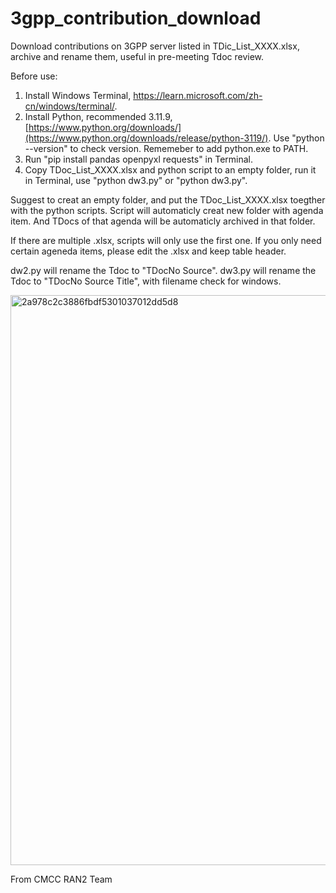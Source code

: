 # 3gpp_contribution_download

Download contributions on 3GPP server listed in TDic_List_XXXX.xlsx, archive and rename them, useful in pre-meeting Tdoc review.

Before use:
  1. Install Windows Terminal, https://learn.microsoft.com/zh-cn/windows/terminal/.
  2. Install Python, recommended 3.11.9, [https://www.python.org/downloads/](https://www.python.org/downloads/release/python-3119/). Use "python --version" to check version. Rememeber to add python.exe to PATH.
  3. Run "pip install pandas openpyxl requests" in Terminal.
  4. Copy TDoc_List_XXXX.xlsx and python script to an empty folder, run it in Terminal, use "python dw3.py" or "python dw3.py".

Suggest to creat an empty folder, and put the TDoc_List_XXXX.xlsx toegther with the python scripts. Script will automaticly creat new folder with agenda item. And TDocs of that agenda will be automaticly archived in that folder. 

If there are multiple .xlsx, scripts will only use the first one.
If you only need certain ageneda items, please edit the .xlsx and keep table header.

dw2.py will rename the Tdoc to "TDocNo Source". dw3.py will rename the Tdoc to "TDocNo Source Title", with filename check for windows.

<img width="912" alt="2a978c2c3886fbdf5301037012dd5d8" src="https://github.com/user-attachments/assets/b9718a3b-fbbc-4631-b55d-c93c4635eb81">


From CMCC RAN2 Team
